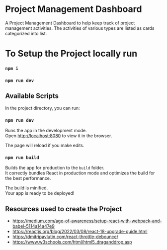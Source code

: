 # Project Management Dashboard
A Project Management Dashboard to help keep track of project management activities. The activities of various types are listed as cards categorized into list.

# To Setup the Project locally run
### `npm i`
### `npm run dev`

## Available Scripts

In the project directory, you can run:

### `npm run dev`

Runs the app in the development mode.\
Open [http://localhost:8080](http://localhost:8080) to view it in the browser.

The page will reload if you make edits.

### `npm run build`

Builds the app for production to the `build` folder.\
It correctly bundles React in production mode and optimizes the build for the best performance.

The build is minified.\
Your app is ready to be deployed!

## Resources used to create the Project

 - https://medium.com/age-of-awareness/setup-react-with-webpack-and-babel-5114a14a47e9
 - https://reactjs.org/blog/2022/03/08/react-18-upgrade-guide.html
 - https://dmitripavlutin.com/react-throttle-debounce/
 - https://www.w3schools.com/html/html5_draganddrop.asp